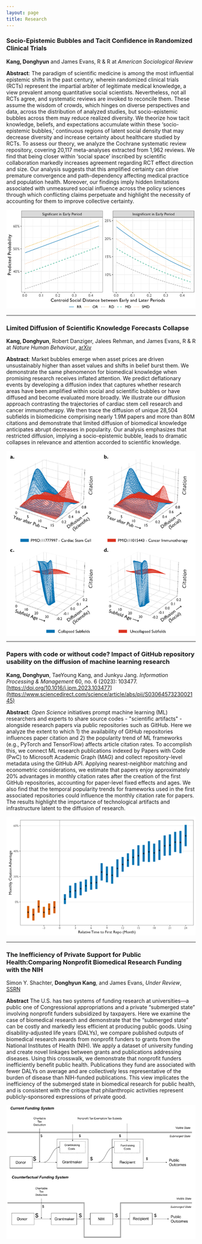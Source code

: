```yaml
---
layout: page
title: Research
---
```

### Socio-Epistemic Bubbles and Tacit Confidence in Randomized Clinical Trials
**Kang, Donghyun** and James Evans, R & R at *American Sociological Review*

**Abstract**: The paradigm of scientific medicine is among the most influential epistemic shifts in the past century, wherein randomized clinical trials (RCTs) represent the impartial arbiter of legitimate medical knowledge, a view prevalent among quantitative social scientists. Nevertheless, not all RCTs agree, and systematic reviews are invoked to reconcile them. These assume the wisdom of crowds, which hinges on diverse perspectives and data, across the distribution of analyzed studies, but socio-epistemic bubbles across them may reduce realized diversity. We theorize how tacit knowledge, beliefs, and expectations accumulate within these ‘socio-epistemic bubbles,’ continuous regions of latent social density that may decrease diversity and increase certainty about healthcare studied by RCTs. To assess our theory, we analyze the Cochrane systematic review repository, covering 20,117 meta-analyses extracted from 1,962 reviews. We find that being closer within ‘social space’ inscribed by scientific collaboration markedly increases agreement regarding RCT effect direction and size. Our analysis suggests that this amplified certainty can drive premature convergence and path-dependency affecting medical practice and population health. Moreover, our findings imply hidden limitations associated with unmeasured social influence across the policy sciences through which conflicting claims perpetuate and highlight the necessity of accounting for them to improve collective certainty. 

<img src="/assets/img/asr_fig.png" alt="Bubble Fig" style="width: 600px; height: auto;">

---

### Limited Diffusion of Scientific Knowledge Forecasts Collapse
**Kang, Donghyun**, Robert Danziger, Jalees Rehman, and James Evans, R & R at *Nature Human Behaviour*, [arXiv](https://arxiv.org/ftp/arxiv/papers/2304/2304.07468.pdf)

**Abstract**: Market bubbles emerge when asset prices are driven unsustainably higher than asset values and shifts in belief burst them. We demonstrate the same phenomenon for biomedical knowledge when promising research receives inflated attention. We predict deflationary events by developing a diffusion index that captures whether research areas have been amplified within social and scientific bubbles or have diffused and become evaluated more broadly. We illustrate our diffusion approach contrasting the trajectories of cardiac stem cell research and cancer immunotherapy. We then trace the diffusion of unique 28,504 subfields in biomedicine comprising nearly 1.9M papers and more than 80M citations and demonstrate that limited diffusion of biomedical knowledge anticipates abrupt decreases in popularity. Our analysis emphasizes that restricted diffusion, implying a socio-epistemic bubble, leads to dramatic collapses in relevance and attention accorded to scientific knowledge.

<img src="/assets/img/bubble_fig_2.png" alt="Bubble Fig" class="center-figure" style="display: block; margin-left: auto; margin-right: auto;">

---

### Papers with code or without code? Impact of GitHub repository usability on the diffusion of machine learning research
**Kang, Donghyun**, TaeYoung Kang, and Junkyu Jang. *Information Processing & Management* 60, no. 6 (2023): 103477. [https://doi.org/10.1016/j.ipm.2023.103477](https://www.sciencedirect.com/science/article/abs/pii/S0306457323002145)

**Abstract**: *Open Science* initiatives prompt machine learning (ML) researchers and experts to share source codes - "scientific artifacts" - alongside research papers via public repositories such as GitHub. Here we analyze the extent to which 1) the availability of GitHub repositories influences paper citation and 2) the popularity trend of ML frameworks (e.g., PyTorch and TensorFlow) affects article citation rates. To accomplish this, we connect ML research publications indexed by Papers with Code (PwC) to Microsoft Academic Graph (MAG) and collect repository-level metadata using the GitHub API. Applying nearest-neighbor matching and econometric considerations, we estimate that papers enjoy approximately 20% advantages in monthly citation rates after the creation of the first GitHub repositories, accounting for paper-level fixed effects and ages. We also find that the temporal popularity trends for frameworks used in the first associated repositories could influence the monthly citation rate for papers. The results highlight the importance of technological artifacts and infrastructure latent to the diffusion of research.

<img src="/assets/img/paperswith.png" alt="code fig" class="center-figure" style="width: 600px">

---

### The Inefficiency of Private Support for Public Health:Comparing Nonprofit Biomedical Research Funding with the NIH
Simon Y. Shachter, **Donghyun Kang**, and James Evans, *Under Review*, [SSRN](https://papers.ssrn.com/sol3/papers.cfm?abstract_id=4483036)

**Abstract** The U.S. has two systems of funding research at universities—a public one of Congressional appropriations and a private “submerged state” involving nonprofit funders subsidized by taxpayers. Here we examine the case of biomedical research and demonstrate that the “submerged state” can be costly and markedly less efficient at producing public goods. Using disability-adjusted life years (DALYs), we compare published outputs of biomedical research awards from nonprofit funders to grants from the National Institutes of Health (NIH). We apply a dataset of university funding and create novel linkages between grants and publications addressing diseases. Using this crosswalk, we demonstrate that nonprofit funders inefficiently benefit public health. Publications they fund are associated with fewer DALYs on average and are collectively less representative of the burden of disease than NIH-funded publications. This view implicates the inefficiency of the submerged state in biomedical research for public health, and is consistent with the critique that philanthropic activities represent publicly-sponsored expressions of private good.

<img src="/assets/img/nonprofit.png" alt="Fig" class="center-figure" style="display: block; margin-left: auto; margin-right: auto;">
